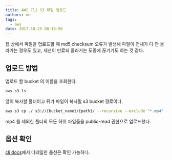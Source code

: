 ```yaml
---
title: AWS Cli S3 파일 업로드
authors: me
tags:
  - aws
date: 2017-10-25 08:16:50
---
```


웹 상에서 파일을 업로드할 때 md5 checksum 오류가 발생해 파일이 전체가 다 안 올라가는 경우도 있고, 세션이 만료되 올라가는 도중에 끊기기도 하는 것 같다.

## 업로드 방법

업로드 할 bucket 의 이름을 조회한다.

```bash
aws s3 ls
```

앞이 복사할 폴더이고 뒤가 파일이 복사될 s3 bucket 경로이다.

```bash
aws s3 cp ./ s3://{bucket_name}/{path}/ --recursive --exclude "*.mp4" --acl public-read
```

mp4 를 제외한 폴더의 모든 하위 파일들을 public-read 권한으로 업로드했다.

## 옵션 확인

[cli docs](http://docs.aws.amazon.com/cli/latest/reference/s3/cp.html)에서 디테일한 옵션은 확인 가능하다.
